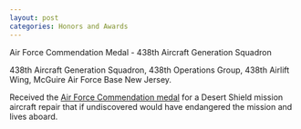 ```yaml
---
layout: post
categories: Honors and Awards
---
```

Air Force Commendation Medal - 438th Aircraft Generation Squadron

438th Aircraft Generation Squadron, 438th Operations Group, 438th Airlift Wing, McGuire Air Force
Base New Jersey.

Received the [Air Force Commendation medal](https://www.afpc.af.mil/Fact-Sheets/Display/Article/421870/air-and-space-commendation-medal/) for a Desert Shield mission aircraft
repair that if undiscovered would have endangered the mission and lives aboard.
